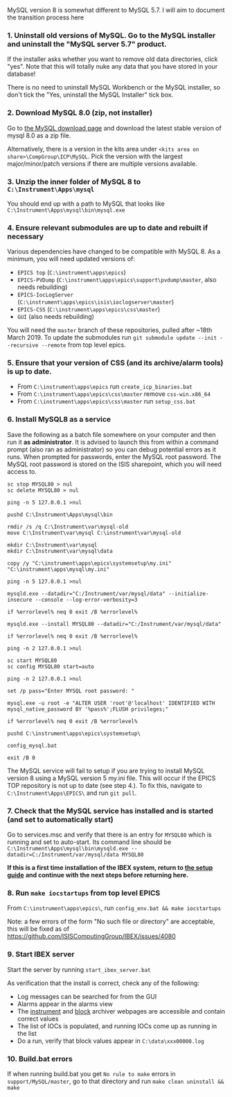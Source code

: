 MySQL version 8 is somewhat different to MySQL 5.7. I will aim to document the transition process here

### 1. Uninstall old versions of MySQL. Go to the MySQL installer and uninstall the "MySQL server 5.7" product.

If the installer asks whether you want to remove old data directories, click "yes". Note that this will totally nuke any data that you have stored in your database!

There is no need to uninstall MySQL Workbench or the MySQL installer, so don't tick the "Yes, uninstall the MySQL Installer" tick box.

### 2. Download MySQL 8.0 (zip, not installer)

Go to [the MySQL download page](https://dev.mysql.com/downloads/mysql/) and download the latest stable version of mysql 8.0 as a zip file.

Alternatively, there is a version in the kits area under `<kits area on share>\CompGroup\ICP\MySQL`. Pick the version with the largest major/minor/patch versions if there are multiple versions available.

### 3. Unzip the inner folder of MySQL 8 to `C:\Instrument\Apps\mysql`

You should end up with a path to MySQL that looks like `C:\Instrument\Apps\mysql\bin\mysql.exe`

### 4. Ensure relevant submodules are up to date and rebuilt if necessary

Various dependencies have changed to be compatible with MySQL 8. As a minimum, you will need updated versions of:
- `EPICS top` (`C:\instrument\apps\epics`)
- `EPICS-PVDump` (`C:\instrument\apps\epics\support\pvdump\master`, also needs rebuilding)
- `EPICS-IocLogServer` (`C:\instrument\apps\epics\isis\ioclogserver\master`)
- `EPICS-CSS` (`C:\instrument\apps\epics\css\master`)
- `GUI` (also needs rebuilding)

You will need the `master` branch of these repositories, pulled after ~18th March 2019.
To update the submodules run `git submodule update --init --recursive --remote` from top level epics.

### 5. Ensure that your version of CSS (and its archive/alarm tools) is up to date.

- From `C:\instrument\apps\epics` run `create_icp_binaries.bat`
- From `C:\instrument\apps\epics\css\master` remove `css-win.x86_64`
- From `C:\instrument\apps\epics\css\master` run `setup_css.bat`

### 6. Install MySQL8 as a service

Save the following as a batch file somewhere on your computer and then run it **as administrator**. It is advised to launch this from within a command prompt (also ran as administrator) so you can debug potential errors as it runs. When prompted for passwords, enter the MySQL root password. The MySQL root password is stored on the ISIS sharepoint, which you will need access to. 

```
sc stop MYSQL80 > nul
sc delete MYSQL80 > nul

ping -n 5 127.0.0.1 >nul

pushd C:\Instrument\Apps\mysql\bin

rmdir /s /q C:\Instrument\var\mysql-old
move C:\Instrument\var\mysql C:\instrument\var\mysql-old

mkdir C:\Instrument\var\mysql
mkdir C:\Instrument\var\mysql\data

copy /y "C:\instrument\apps\epics\systemsetup\my.ini" "C:\instrument\apps\mysql\my.ini"

ping -n 5 127.0.0.1 >nul

mysqld.exe --datadir="C:/Instrument/var/mysql/data" --initialize-insecure --console --log-error-verbosity=3

if %errorlevel% neq 0 exit /B %errorlevel%

mysqld.exe --install MYSQL80 --datadir="C:/Instrument/var/mysql/data"

if %errorlevel% neq 0 exit /B %errorlevel%

ping -n 2 127.0.0.1 >nul

sc start MYSQL80
sc config MYSQL80 start=auto

ping -n 2 127.0.0.1 >nul

set /p pass="Enter MYSQL root password: "

mysql.exe -u root -e "ALTER USER 'root'@'localhost' IDENTIFIED WITH mysql_native_password BY '%pass%';FLUSH privileges;"

if %errorlevel% neq 0 exit /B %errorlevel%

pushd C:\instrument\apps\epics\systemsetup\

config_mysql.bat

exit /B 0
```

The MySQL service will fail to setup if you are trying to install MySQL version 8 using a MySQL version 5 my.ini file. This will occur if the EPICS TOP repository is not up to date (see step 4.). To fix this, navigate to `C:\Instrument\Apps\EPICS\` and run `git pull`.

### 7. Check that the MySQL service has installed and is started (and set to automatically start)

Go to services.msc and verify that there is an entry for `MYSQL80` which is running and set to auto-start. Its command line should be `C:\Instrument\Apps\mysql\bin\mysqld.exe --datadir=C:/Instrument/var/mysql/data MYSQL80`


**If this is a first time installation of the IBEX system, return to [the setup guide](https://github.com/ISISComputingGroup/ibex_developers_manual/wiki/First-time-installing-and-building-(Windows))**
**and continue with the next steps before returning here.**

### 8. Run `make iocstartups` from top level EPICS

From `C:\instrument\apps\epics\`, run `config_env.bat && make iocstartups`

Note: a few errors of the form "No such file or directory" are acceptable, this will be fixed as of https://github.com/ISISComputingGroup/IBEX/issues/4080

### 9. Start IBEX server

Start the server by running `start_ibex_server.bat`

As verification that the install is correct, check any of the following:
- Log messages can be searched for from the GUI
- Alarms appear in the alarms view
- The [instrument](http://localhost:4812/group?name=INST) and [block](http://localhost:4813/group?name=BLOCKS) archiver webpages are accessible and contain correct values
- The list of IOCs is populated, and running IOCs come up as running in the list
- Do a run, verify that block values appear in `C:\data\xxx00000.log`

### 10. Build.bat errors

If when running build.bat you get `No rule to make` errors in `support/MySQL/master`, go to that directory and run `make clean uninstall && make`